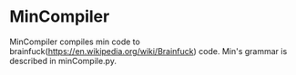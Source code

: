 MinCompiler
===========
MinCompiler compiles min code to brainfuck(https://en.wikipedia.org/wiki/Brainfuck) code.
Min's grammar is described in minCompile.py.
